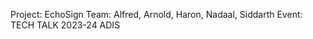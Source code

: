 Project: EchoSign 
Team: Alfred, Arnold, Haron, Nadaal, Siddarth
Event: TECH TALK 2023-24 ADIS





